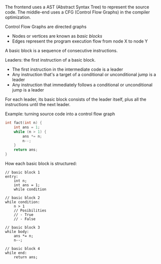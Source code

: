 The frontend uses a AST (Abstract Syntax Tree) to represent the source code. The middle-end uses a CFG (Control Flow Graphs) in the compiler optimization.

Control Flow Graphs are directed graphs

- Nodes or vertices are known as _basic blocks_
- Edges represent the program execution flow from node X to node Y

A basic block is a sequence of consecutive instructions.

Leaders: the first instruction of a basic block.

- The first instruction in the intermediate code is a leader
- Any instruction that's a target of a conditional or unconditional jump is a leader
- Any instruction that immediately follows a conditional or unconditional jump is a leader

For each leader, its basic block consists of the leader itself, plus all the instructions until the next leader.

Example: turning source code into a control flow graph

```c
int fact(int n) {
	int ans = 1;
	while (n > 1) {
		ans *= n;
		n--;
	}
	return ans;
}
```

How each basic block is structured:

```tsx
// basic block 1
entry:
	int n;
	int ans = 1;
	while condition

// basic block 2
while condition:
	n > 1
	// Posibilities
	// - True
	// - False

// basic block 3
while body:
	ans *= n;
	n--;

// basic block 4
while end:
	return ans;
```
